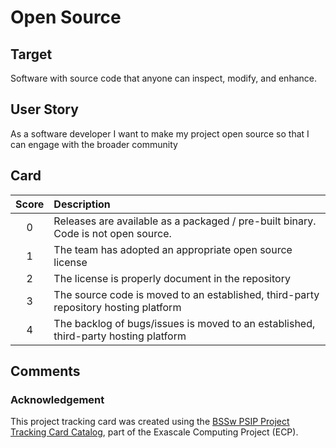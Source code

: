 [metadata:tags]:- "ecp-psip-ptc"
# Open Source

## Target

Software with source code that anyone can inspect, modify, and enhance.

## User Story

As a software developer I want to make my project open source so that I can engage with the broader community

## Card

| Score | Description |
|:-----:|:------------|
| 0 | Releases are available as a packaged / pre-built binary. Code is not open source. |
| 1 | The team has adopted an appropriate open source license |
| 2 | The license is properly document in the repository |
| 3 | The source code is moved to an established, third-party repository hosting platform |
| 4 | The backlog of bugs/issues is moved to an established, third-party hosting platform |

## Comments


### Acknowledgement

This project tracking card was created using the [BSSw PSIP Project Tracking Card Catalog](https://bssw-psip.github.io/ptc-catalog/), part of the Exascale Computing Project (ECP).
